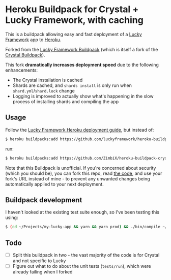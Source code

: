 # Heroku Buildpack for Crystal + Lucky Framework, with caching

This is a buildpack allowing easy and fast deployment of a [Lucky Framework](https://luckyframework.org) app to [Heroku](https://www.heroku.com/).

Forked from the [Lucky Framework Buildpack](https://github.com/luckyframework/heroku-buildpack-crystal) (which is itself a fork of the [Crystal Buildpack](https://github.com/crystal-lang/heroku-buildpack-crystal)).

This fork **dramatically increases deployment speed** due to the following enhancements:

- The Crystal installation is cached
- Shards are cached, and `shards install` is only run when `shard.yml`/`shard.lock` change
- Logging is improved to actually show what's happening in the slow process of installing shards and compiling the app

## Usage

Follow the [Lucky Framework Heroku deployment guide](https://luckyframework.org/guides/deploying/heroku), but instead of:

```bash
$ heroku buildpacks:add https://github.com/luckyframework/heroku-buildpack-crystal
```

run:

```bash
$ heroku buildpacks:add https://github.com/ZimbiX/heroku-buildpack-crystal
```

Note that this Buildpack is unofficial. If you're concerned about security (which you should be), you can fork this repo, read [the code](bin), and use your fork's URL instead of mine - to prevent any unwanted changes being automatically applied to your next deployment.

## Buildpack development

I haven't looked at the existing test suite enough, so I've been testing this using:

```bash
$ (cd ~/Projects/my-lucky-app && yarn && yarn prod) && ./bin/compile ~/Projects/my-lucky-app $PWD/test-cache $PWD/test-env
```

## Todo

- [ ] Split this buildpack in two - the vast majority of the code is for Crystal and not specific to Lucky
- [ ] Figure out what to do about the unit tests (`tests/run`), which were already failing when I forked
